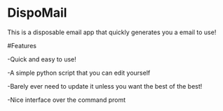# DispoMail
This is a disposable email app that quickly generates you a email to use! 

#Features

-Quick and easy to use!

-A simple python script that you can edit yourself

-Barely ever need to update it unless you want the best of the best!

-Nice interface over the command promt
